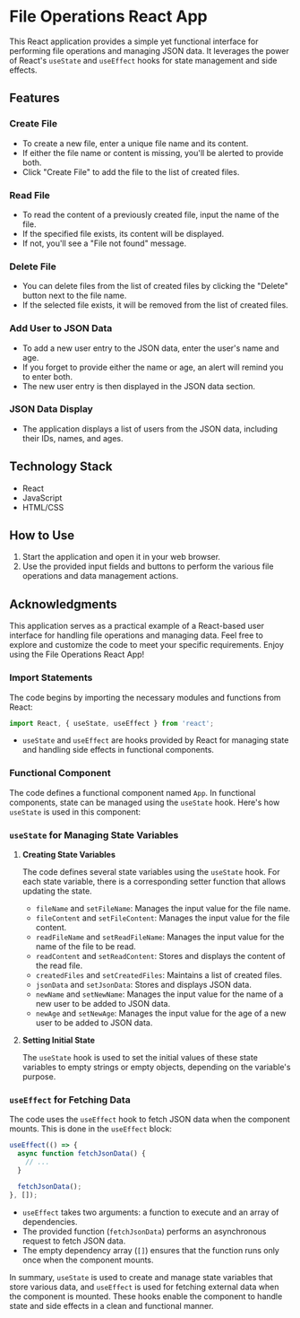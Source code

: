 # File Operations React App

This React application provides a simple yet functional interface for performing file operations and managing JSON data. It leverages the power of React's `useState` and `useEffect` hooks for state management and side effects.

## Features

### Create File

- To create a new file, enter a unique file name and its content.
- If either the file name or content is missing, you'll be alerted to provide both.
- Click "Create File" to add the file to the list of created files.

### Read File

- To read the content of a previously created file, input the name of the file.
- If the specified file exists, its content will be displayed.
- If not, you'll see a "File not found" message.

### Delete File

- You can delete files from the list of created files by clicking the "Delete" button next to the file name.
- If the selected file exists, it will be removed from the list of created files.

### Add User to JSON Data

- To add a new user entry to the JSON data, enter the user's name and age.
- If you forget to provide either the name or age, an alert will remind you to enter both.
- The new user entry is then displayed in the JSON data section.

### JSON Data Display

- The application displays a list of users from the JSON data, including their IDs, names, and ages.

## Technology Stack

- React
- JavaScript
- HTML/CSS

## How to Use

1. Start the application and open it in your web browser.
2. Use the provided input fields and buttons to perform the various file operations and data management actions.

## Acknowledgments

This application serves as a practical example of a React-based user interface for handling file operations and managing data. Feel free to explore and customize the code to meet your specific requirements. Enjoy using the File Operations React App!

### Import Statements

The code begins by importing the necessary modules and functions from React:

```jsx
import React, { useState, useEffect } from 'react';
```

- `useState` and `useEffect` are hooks provided by React for managing state and handling side effects in functional components.

### Functional Component

The code defines a functional component named `App`. In functional components, state can be managed using the `useState` hook. Here's how `useState` is used in this component:

### `useState` for Managing State Variables

1. **Creating State Variables**

   The code defines several state variables using the `useState` hook. For each state variable, there is a corresponding setter function that allows updating the state.

   - `fileName` and `setFileName`: Manages the input value for the file name.
   - `fileContent` and `setFileContent`: Manages the input value for the file content.
   - `readFileName` and `setReadFileName`: Manages the input value for the name of the file to be read.
   - `readContent` and `setReadContent`: Stores and displays the content of the read file.
   - `createdFiles` and `setCreatedFiles`: Maintains a list of created files.
   - `jsonData` and `setJsonData`: Stores and displays JSON data.
   - `newName` and `setNewName`: Manages the input value for the name of a new user to be added to JSON data.
   - `newAge` and `setNewAge`: Manages the input value for the age of a new user to be added to JSON data.

2. **Setting Initial State**

   The `useState` hook is used to set the initial values of these state variables to empty strings or empty objects, depending on the variable's purpose.

### `useEffect` for Fetching Data

The code uses the `useEffect` hook to fetch JSON data when the component mounts. This is done in the `useEffect` block:

```jsx
useEffect(() => {
  async function fetchJsonData() {
    // ...
  }

  fetchJsonData();
}, []);
```

- `useEffect` takes two arguments: a function to execute and an array of dependencies.
- The provided function (`fetchJsonData`) performs an asynchronous request to fetch JSON data.
- The empty dependency array (`[]`) ensures that the function runs only once when the component mounts.

In summary, `useState` is used to create and manage state variables that store various data, and `useEffect` is used for fetching external data when the component is mounted. These hooks enable the component to handle state and side effects in a clean and functional manner.